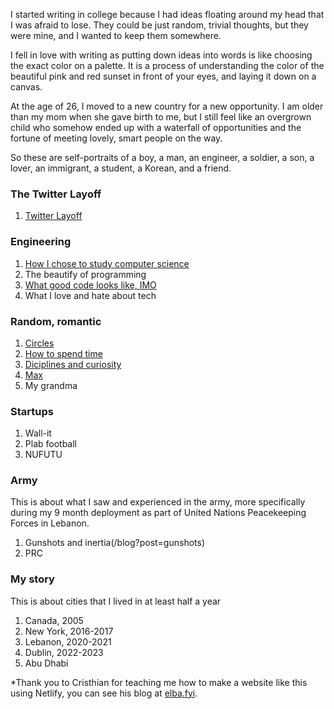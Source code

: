 I started writing in college because I had ideas floating around my head that I was afraid to lose. They could be just random, trivial thoughts, but they were mine, and I wanted to keep them somewhere. 

I fell in love with writing as putting down ideas into words is like choosing the exact color on a palette. It is a process of understanding the color of the beautiful pink and red sunset in front of your eyes, and laying it down on a canvas.

At the age of 26, I moved to a new country for a new opportunity. I am older than my mom when she gave birth to me, but I still feel like an overgrown child who somehow ended up with a waterfall of opportunities and the fortune of meeting lovely, smart people on the way.

So these are self-portraits of a boy, a man, an engineer, a soldier, a son, a lover, an immigrant, a student, a Korean, and a friend.

### The Twitter Layoff
1. [Twitter Layoff](/blog?post=layoff)

### Engineering
1. [How I chose to study computer science](/blog?post=computer-science)
2. The beautify of programming
3. [What good code looks like, IMO](/blog?post=good-code)
4. What I love and hate about tech

### Random, romantic
1. [Circles](/blog?post=circles)
2. [How to spend time](/blog?post=time)
3. [Diciplines and curiosity](/blog?post=discipline-and-curiosity)
4. [Max](/blog?post=max)
5. My grandma


### Startups
1. Wall-it
2. Plab football
3. NUFUTU

### Army
This is about what I saw and experienced in the army, more specifically during my 9 month deployment as part of United Nations Peacekeeping Forces in Lebanon.

1. Gunshots and inertia(/blog?post=gunshots)
2. PRC

### My story
This is about cities that I lived in at least half a year
1. Canada, 2005
2. New York, 2016-2017
3. Lebanon, 2020-2021
4. Dublin, 2022-2023
5. Abu Dhabi



*Thank you to Cristhian for teaching me how to make a website like this using Netlify, you can see his blog at [elba.fyi](https://www.elba.fyi/).